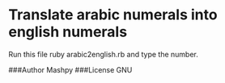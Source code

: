 # Translate arabic numerals into english numerals

Run this file ruby arabic2english.rb and type the number.

###Author
Mashpy
###License
GNU